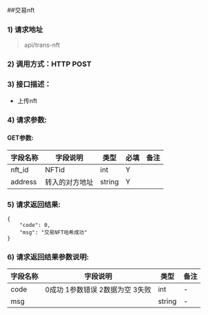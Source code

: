 ##交易nft

### 1) 请求地址

>api/trans-nft

### 2) 调用方式：HTTP POST

### 3) 接口描述：

* 上传nft

### 4) 请求参数:

#### GET参数:
| 字段名称          | 字段说明    | 类型     | 必填 | 备注   |
|---------------|---------|--------|----  |------|
| nft_id        | NFTid   | int    | Y |  |
| address       | 转入的对方地址 | string | Y |  |


### 5) 请求返回结果:

```
{
    "code": 0,
    "msg": "交易NFT哈希成功"
}
```

### 6) 请求返回结果参数说明:
| 字段名称   | 字段说明                | 类型     | 备注 |
|--------|---------------------|--------|----  |
| code   | 0成功 1参数错误 2数据为空 3失败 | int    | - | 
| msg |                     | string | - |